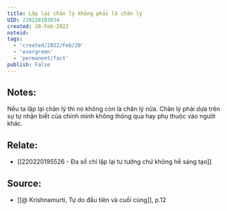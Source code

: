 ```yaml
---
title: Lặp lại chân lý không phải là chân lý
UID: 220220183634
created: 20-Feb-2022
noteid:
tags:
  - 'created/2022/Feb/20'
  - 'evergreen'
  - 'permanent/fact'
publish: False
---
```

## Notes:
Nếu ta lặp lại chân lý thì nó không còn là chân lý nữa. Chân lý phải dựa trên sự tự nhận biết của chính mình không thông qua hay phụ thuộc vào người khác.

## Relate:
- [[220220195526 - Đa số chỉ lặp lại tư tưởng chứ không hề sáng tạo]]

## Source:
- [[@ Krishnamurti, Tự do đầu tiên và cuối cùng]], p.12



